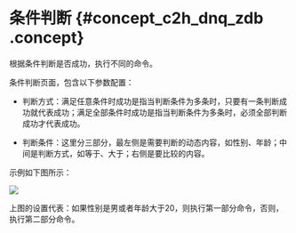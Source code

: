 # 条件判断 {#concept_c2h_dnq_zdb .concept}

根据条件判断是否成功，执行不同的命令。

条件判断页面，包含以下参数配置：

-   判断方式：满足任意条件时成功是指当判断条件为多条时，只要有一条判断成功就代表成功；满足全部条件时成功是指当判断条件为多条时，必须全部判断成功才代表成功。

-   判断条件：这里分三部分，最左侧是需要判断的动态内容，如性别、年龄；中间是判断方式，如等于、大于；右侧是要比较的内容。


示例如下图所示：

![](http://static-aliyun-doc.oss-cn-hangzhou.aliyuncs.com/assets/img/2857/5155_zh-CN.png)

上图的设置代表：如果性别是男或者年龄大于20，则执行第一部分命令，否则，执行第二部分命令。

